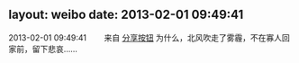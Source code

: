 layout: weibo
date: 2013-02-01 09:49:41
---
<meta name="referrer" content="no-referrer" />

2013-02-01 09:49:41  &nbsp;&nbsp;&nbsp;&nbsp;&nbsp;&nbsp; 来自 <a href="http://app.weibo.com/t/feed/cUcI1A" rel="nofollow">分享按钮</a>
为什么，北风吹走了雾霾，不在寡人回家前，留下悲哀…… ​​​

